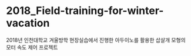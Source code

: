 # 2018_Field-training-for-winter-vacation
2018년 인천대학교 겨울방학 현장실습에서 진행한 아두이노를 활용한 삽살개 모형의 모터 속도 제어 프로젝트
